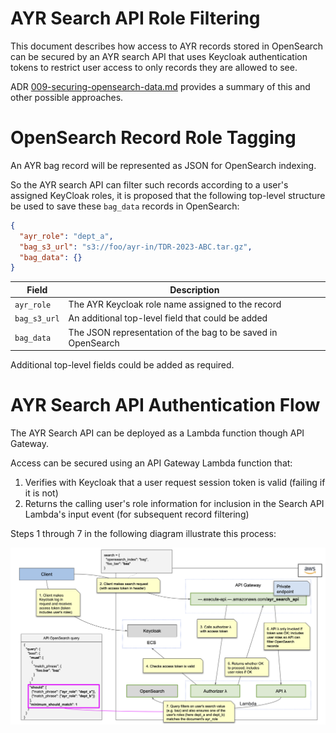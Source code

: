 # AYR Search API Role Filtering

This document describes how access to AYR records stored in OpenSearch can be
secured by an AYR search API that uses Keycloak authentication tokens to
restrict user access to only records they are allowed to see.

ADR [009-securing-opensearch-data.md](009-securing-opensearch-data.md)
provides a summary of this and other possible approaches.

# OpenSearch Record Role Tagging

An AYR bag record will be represented as JSON for OpenSearch indexing.

So the AYR search API can filter such records according to a user's assigned
KeyCloak roles, it is proposed that the following top-level structure be used
to save these `bag_data` records in OpenSearch:

```json
{
  "ayr_role": "dept_a",
  "bag_s3_url": "s3://foo/ayr-in/TDR-2023-ABC.tar.gz",
  "bag_data": {}
}
```

| Field        | Description                                                  |
|--------------|--------------------------------------------------------------|
| `ayr_role`   | The AYR Keycloak role name assigned to the record            |
| `bag_s3_url` | An additional top-level field that could be added            |
| `bag_data`   | The JSON representation of the bag to be saved in OpenSearch |

Additional top-level fields could be added as required.

# AYR Search API Authentication Flow

The AYR Search API can be deployed as a Lambda function though API Gateway.

Access can be secured using an API Gateway Lambda function that:

1. Verifies with Keycloak that a user request session token is valid (failing
    if it is not)
2. Returns the calling user's role information for inclusion in the Search API
    Lambda's input event (for subsequent record filtering)

Steps 1 through 7 in the following diagram illustrate this process:

![images/012-search-api-auth-flow.png](images/012-search-api-auth-flow.png)

